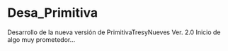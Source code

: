 # Desa_Primitiva
Desarrollo de la nueva versión de PrimitivaTresyNueves Ver. 2.0
Inicio de algo muy prometedor...
